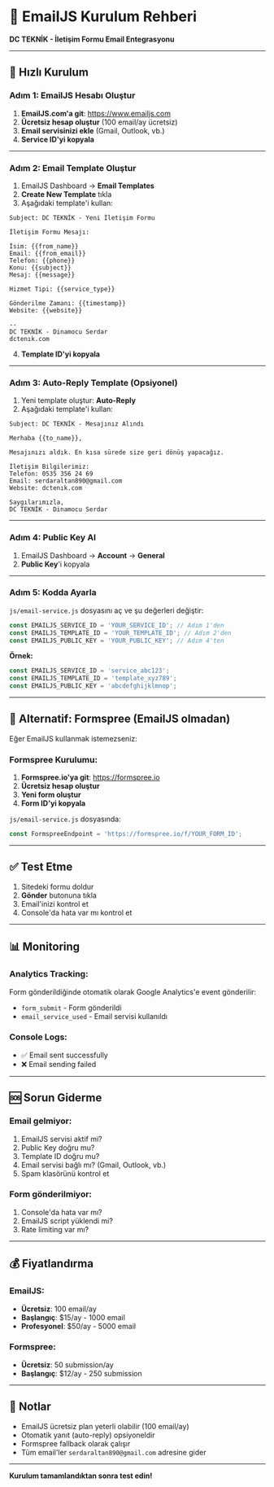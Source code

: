 # 📧 EmailJS Kurulum Rehberi
**DC TEKNİK - İletişim Formu Email Entegrasyonu**

---

## 🚀 Hızlı Kurulum

### Adım 1: EmailJS Hesabı Oluştur

1. **EmailJS.com'a git**: https://www.emailjs.com
2. **Ücretsiz hesap oluştur** (100 email/ay ücretsiz)
3. **Email servisinizi ekle** (Gmail, Outlook, vb.)
4. **Service ID'yi kopyala**

---

### Adım 2: Email Template Oluştur

1. EmailJS Dashboard → **Email Templates**
2. **Create New Template** tıkla
3. Aşağıdaki template'i kullan:

```
Subject: DC TEKNİK - Yeni İletişim Formu

İletişim Formu Mesajı:

İsim: {{from_name}}
Email: {{from_email}}
Telefon: {{phone}}
Konu: {{subject}}
Mesaj: {{message}}

Hizmet Tipi: {{service_type}}

Gönderilme Zamanı: {{timestamp}}
Website: {{website}}

--
DC TEKNİK - Dinamocu Serdar
dctenık.com
```

4. **Template ID'yi kopyala**

---

### Adım 3: Auto-Reply Template (Opsiyonel)

1. Yeni template oluştur: **Auto-Reply**
2. Aşağıdaki template'i kullan:

```
Subject: DC TEKNİK - Mesajınız Alındı

Merhaba {{to_name}},

Mesajınızı aldık. En kısa sürede size geri dönüş yapacağız.

İletişim Bilgilerimiz:
Telefon: 0535 356 24 69
Email: serdaraltan890@gmail.com
Website: dctenık.com

Saygılarımızla,
DC TEKNİK - Dinamocu Serdar
```

---

### Adım 4: Public Key Al

1. EmailJS Dashboard → **Account** → **General**
2. **Public Key**'i kopyala

---

### Adım 5: Kodda Ayarla

`js/email-service.js` dosyasını aç ve şu değerleri değiştir:

```javascript
const EMAILJS_SERVICE_ID = 'YOUR_SERVICE_ID'; // Adım 1'den
const EMAILJS_TEMPLATE_ID = 'YOUR_TEMPLATE_ID'; // Adım 2'den
const EMAILJS_PUBLIC_KEY = 'YOUR_PUBLIC_KEY'; // Adım 4'ten
```

**Örnek:**
```javascript
const EMAILJS_SERVICE_ID = 'service_abc123';
const EMAILJS_TEMPLATE_ID = 'template_xyz789';
const EMAILJS_PUBLIC_KEY = 'abcdefghijklmnop';
```

---

## 🔄 Alternatif: Formspree (EmailJS olmadan)

Eğer EmailJS kullanmak istemezseniz:

### Formspree Kurulumu:

1. **Formspree.io'ya git**: https://formspree.io
2. **Ücretsiz hesap oluştur**
3. **Yeni form oluştur**
4. **Form ID'yi kopyala**

`js/email-service.js` dosyasında:

```javascript
const FormspreeEndpoint = 'https://formspree.io/f/YOUR_FORM_ID';
```

---

## ✅ Test Etme

1. Sitedeki formu doldur
2. **Gönder** butonuna tıkla
3. Email'inizi kontrol et
4. Console'da hata var mı kontrol et

---

## 📊 Monitoring

### Analytics Tracking:
Form gönderildiğinde otomatik olarak Google Analytics'e event gönderilir:
- `form_submit` - Form gönderildi
- `email_service_used` - Email servisi kullanıldı

### Console Logs:
- ✅ Email sent successfully
- ❌ Email sending failed

---

## 🆘 Sorun Giderme

### Email gelmiyor:
1. EmailJS servisi aktif mi?
2. Public Key doğru mu?
3. Template ID doğru mu?
4. Email servisi bağlı mı? (Gmail, Outlook, vb.)
5. Spam klasörünü kontrol et

### Form gönderilmiyor:
1. Console'da hata var mı?
2. EmailJS script yüklendi mi?
3. Rate limiting var mı?

---

## 💰 Fiyatlandırma

### EmailJS:
- **Ücretsiz**: 100 email/ay
- **Başlangıç**: $15/ay - 1000 email
- **Profesyonel**: $50/ay - 5000 email

### Formspree:
- **Ücretsiz**: 50 submission/ay
- **Başlangıç**: $12/ay - 250 submission

---

## 📝 Notlar

- EmailJS ücretsiz plan yeterli olabilir (100 email/ay)
- Otomatik yanıt (auto-reply) opsiyoneldir
- Formspree fallback olarak çalışır
- Tüm email'ler `serdaraltan890@gmail.com` adresine gider

---

**Kurulum tamamlandıktan sonra test edin!**

